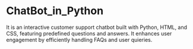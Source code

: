 # ChatBot_in_Python
It is an interactive customer support chatbot built with Python, HTML, and CSS, featuring predefined questions and answers. It enhances user engagement by efficiently handling FAQs and user quieries.
